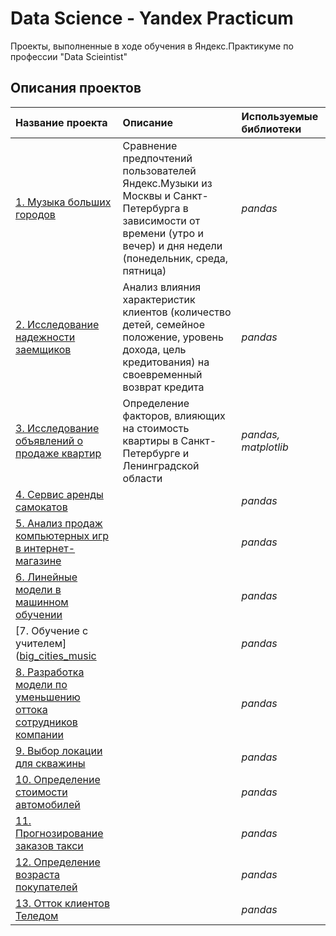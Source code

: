 # Data Science - Yandex Practicum

Проекты, выполненные в ходе обучения в Яндекс.Практикуме по профессии "Data Scieintist"

## Описания проектов 

| Название проекта | Описание | Используемые библиотеки | 
| :---------------------- | :---------------------- | :---------------------- |
| [1. Музыка больших городов](big_cities_music) | Сравнение предпочтений пользователей Яндекс.Музыки из Москвы и Санкт-Петербурга в зависимости от времени (утро и вечер) и дня недели (понедельник, среда, пятница)| *pandas* |
| [2. Исследование надежности заемщиков](https://github.com/rBurya/Yandex_DataScience/tree/main/Yandex-DataScience/%D0%9F%D1%80%D0%BE%D0%B5%D0%BA%D1%82%202.%20%D0%98%D1%81%D1%81%D0%BB%D0%B5%D0%B4%D0%BE%D0%B2%D0%B0%D0%BD%D0%B8%D0%B5%20%D0%BD%D0%B0%D0%B4%D0%B5%D0%B6%D0%BD%D0%BE%D1%81%D1%82%D0%B8%20%D0%B7%D0%B0%D0%B5%D0%BC%D1%89%D0%B8%D0%BA%D0%BE%D0%B2) | Анализ влияния характеристик клиентов (количество детей, семейное положение, уровень дохода, цель кредитования) на своевременный возврат кредита| *pandas* |
| [3. Исследование объявлений о продаже квартир]([big_cities_music](https://github.com/rBurya/Yandex_DataScience/tree/main/Yandex-DataScience/%D0%9F%D1%80%D0%BE%D0%B5%D0%BA%D1%82%203.%20%D0%98%D1%81%D1%81%D0%BB%D0%B5%D0%B4%D0%BE%D0%B2%D0%B0%D0%BD%D0%B8%D0%B5%20%D0%BE%D0%B1%D1%8A%D1%8F%D0%B2%D0%BB%D0%B5%D0%BD%D0%B8%D0%B9%20%D0%BE%20%D0%BF%D1%80%D0%BE%D0%B4%D0%B0%D0%B6%D0%B5%20%D0%BA%D0%B2%D0%B0%D1%80%D1%82%D0%B8%D1%80)) | Определение факторов, влияющих на стоимость квартиры в Санкт-Петербурге и Ленинградской области| *pandas, matplotlib* |
| [4. Сервис аренды самокатов](https://github.com/rBurya/Yandex_DataScience/tree/main/Yandex-DataScience/%D0%9F%D1%80%D0%BE%D0%B5%D0%BA%D1%82%204.%20%D0%A1%D0%B5%D1%80%D0%B2%D0%B8%D1%81%20%D0%B0%D1%80%D0%B5%D0%BD%D0%B4%D1%8B%20%D1%81%D0%B0%D0%BC%D0%BE%D0%BA%D0%B0%D1%82%D0%BE%D0%B2) | | *pandas* |
| [5. Анализ продаж компьютерных игр в интернет-магазине](https://github.com/rBurya/Yandex_DataScience/tree/main/Yandex-DataScience/%D0%9F%D1%80%D0%BE%D0%B5%D0%BA%D1%82%205.%20%D0%90%D0%BD%D0%B0%D0%BB%D0%B8%D0%B7%20%D0%BF%D1%80%D0%BE%D0%B4%D0%B0%D0%B6%20%D0%BA%D0%BE%D0%BC%D0%BF%D1%8C%D1%8E%D1%82%D0%B5%D1%80%D0%BD%D1%8B%D1%85%20%D0%B8%D0%B3%D1%80%20%D0%B2%20%D0%B8%D0%BD%D1%82%D0%B5%D1%80%D0%BD%D0%B5%D1%82-%D0%BC%D0%B0%D0%B3%D0%B0%D0%B7%D0%B8%D0%BD%D0%B5) | | *pandas* |
| [6. Линейные модели в машинном обучении](https://github.com/rBurya/Yandex_DataScience/tree/main/Yandex-DataScience/%D0%9F%D1%80%D0%BE%D0%B5%D0%BA%D1%82%206.%20%D0%9B%D0%B8%D0%BD%D0%B5%D0%B9%D0%BD%D1%8B%D0%B5%20%D0%BC%D0%BE%D0%B4%D0%B5%D0%BB%D0%B8%20%D0%B2%20%D0%BC%D0%B0%D1%88%D0%B8%D0%BD%D0%BD%D0%BE%D0%BC%20%D0%BE%D0%B1%D1%83%D1%87%D0%B5%D0%BD%D0%B8%D0%B8) | | *pandas* |
| [7. Обучение с учителем]([big_cities_music](https://github.com/rBurya/Yandex_DataScience/tree/main/Yandex-DataScience/%D0%9F%D1%80%D0%BE%D0%B5%D0%BA%D1%82%207.%20%D0%9E%D0%B1%D1%83%D1%87%D0%B5%D0%BD%D0%B8%D0%B5%20%D1%81%20%D1%83%D1%87%D0%B8%D1%82%D0%B5%D0%BB%D0%B5%D0%BC) | | *pandas* |
| [8. Разработка модели по уменьшению оттока сотрудников компании](https://github.com/rBurya/Yandex_DataScience/tree/main/Yandex-DataScience/%D0%9F%D1%80%D0%BE%D0%B5%D0%BA%D1%82%208.%20%D0%A0%D0%B0%D0%B7%D1%80%D0%B0%D0%B1%D0%BE%D1%82%D0%BA%D0%B0%20%D0%BC%D0%BE%D0%B4%D0%B5%D0%BB%D0%B8%20%D0%BF%D0%BE%20%D1%83%D0%BC%D0%B5%D0%BD%D1%8C%D1%88%D0%B5%D0%BD%D0%B8%D1%8E%20%D0%BE%D1%82%D1%82%D0%BE%D0%BA%D0%B0%20%D1%81%D0%BE%D1%82%D1%80%D1%83%D0%B4%D0%BD%D0%B8%D0%BA%D0%BE%D0%B2%20%D0%BA%D0%BE%D0%BC%D0%BF%D0%B0%D0%BD%D0%B8%D0%B8) | | *pandas* |
| [9. Выбор локации для скважины](https://github.com/rBurya/Yandex_DataScience/tree/main/Yandex-DataScience/%D0%9F%D1%80%D0%BE%D0%B5%D0%BA%D1%82%209.%20%D0%92%D1%8B%D0%B1%D0%BE%D1%80%20%D0%BB%D0%BE%D0%BA%D0%B0%D1%86%D0%B8%D0%B8%20%D0%B4%D0%BB%D1%8F%20%D1%81%D0%BA%D0%B2%D0%B0%D0%B6%D0%B8%D0%BD%D1%8B) | | *pandas* |
| [10. Определение стоимости автомобилей](https://github.com/rBurya/Yandex_DataScience/tree/main/Yandex-DataScience/%D0%9F%D1%80%D0%BE%D0%B5%D0%BA%D1%82%2010.%20%D0%9E%D0%BF%D1%80%D0%B5%D0%B4%D0%B5%D0%BB%D0%B5%D0%BD%D0%B8%D0%B5%20%D1%81%D1%82%D0%BE%D0%B8%D0%BC%D0%BE%D1%81%D1%82%D0%B8%20%D0%B0%D0%B2%D1%82%D0%BE%D0%BC%D0%BE%D0%B1%D0%B8%D0%BB%D0%B5%D0%B9) | | *pandas* |
| [11. Прогнозирование заказов такси](https://github.com/rBurya/Yandex_DataScience/tree/main/Yandex-DataScience/%D0%9F%D1%80%D0%BE%D0%B5%D0%BA%D1%82%2011.%20%D0%9F%D1%80%D0%BE%D0%B3%D0%BD%D0%BE%D0%B7%D0%B8%D1%80%D0%BE%D0%B2%D0%B0%D0%BD%D0%B8%D0%B5%20%D0%B7%D0%B0%D0%BA%D0%B0%D0%B7%D0%BE%D0%B2%20%D1%82%D0%B0%D0%BA%D1%81%D0%B8) | | *pandas* |
| [12. Определение возраста покупателей](https://github.com/rBurya/Yandex_DataScience/tree/main/Yandex-DataScience/%D0%9F%D1%80%D0%BE%D0%B5%D0%BA%D1%82%2012.%20%D0%9E%D0%BF%D1%80%D0%B5%D0%B4%D0%B5%D0%BB%D0%B5%D0%BD%D0%B8%D0%B5%20%D0%B2%D0%BE%D0%B7%D1%80%D0%B0%D1%81%D1%82%D0%B0%20%D0%BF%D0%BE%D0%BA%D1%83%D0%BF%D0%B0%D1%82%D0%B5%D0%BB%D0%B5%D0%B9) | | *pandas* |
| [13. Отток клиентов Теледом](https://github.com/rBurya/Yandex_DataScience/tree/main/Yandex-DataScience/%D0%9F%D1%80%D0%BE%D0%B5%D0%BA%D1%82%2013.%20%D0%9E%D1%82%D1%82%D0%BE%D0%BA%20%D0%BA%D0%BB%D0%B8%D0%B5%D0%BD%D1%82%D0%BE%D0%B2%20%D0%A2%D0%B5%D0%BB%D0%B5%D0%B4%D0%BE%D0%BC) | | *pandas* |










